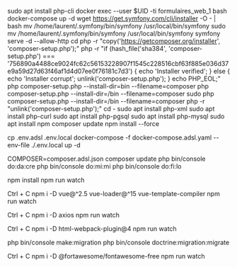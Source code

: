 sudo apt install php-cli
docker exec --user $UID -ti formulaires_web_1 bash
docker-compose up -d
wget https://get.symfony.com/cli/installer -O - | bash
mv /home/laurent/.symfony/bin/symfony /usr/local/bin/symfony
sudo mv /home/laurent/.symfony/bin/symfony /usr/local/bin/symfony
symfony serve -d --allow-http
cd 
php -r "copy('https://getcomposer.org/installer', 'composer-setup.php');"
php -r "if (hash_file('sha384', 'composer-setup.php') === '756890a4488ce9024fc62c56153228907f1545c228516cbf63f885e036d37e9a59d27d63f46af1d4d07ee0f76181c7d3') { echo 'Installer verified'; } else { echo 'Installer corrupt'; unlink('composer-setup.php'); } echo PHP_EOL;"
php composer-setup.php --install-dir=bin --filename=composer
php composer-setup.php --install-dir=/bin --filename=composer
sudo php composer-setup.php --install-dir=/bin --filename=composer
php -r "unlink('composer-setup.php');"
cd -
sudo apt install php-xml
sudo apt install php-curl
sudo apt install php-pgsql
sudo apt install php-mysql
sudo apt install npm
composer update
npm install --force
<!-- php bin/console make:docker:database -->
<!-- docker-compose up -d -->
cp .env.adsl .env.local
docker-compose -f docker-compose.adsl.yaml --env-file ./.env.local up -d

COMPOSER=composer.adsl.json composer update
php bin/console do:da:cre
php bin/console do:mi:mi
php bin/console do:fi:lo
<!-- symfony serve --allow-http -d -->
npm install
npm run watch

Ctrl + C
npm i -D vue@^2.5 vue-loader@^15 vue-template-compiler
npm run watch

Ctrl + C
npm i -D axios
npm run watch


Ctrl + C
npm i -D html-webpack-plugin@4
npm run watch

php bin/console make:migration
php bin/console doctrine:migration:migrate

Ctrl + C
npm i -D @fortawesome/fontawesome-free
npm run watch
